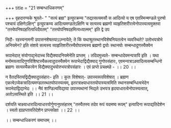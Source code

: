 +++
title = "21 सम्बन्धाधिकरणम्"

+++
वृहदारण्यके श्रूयते- " "सत्यं ब्रह्म" इत्युपक्रम्य "तद्यत्सत्यमसौ स आदित्यो य एष एतस्मिन्मण्डले पुरुषो पश्चायं दक्षिणेऽक्षिन्" इत्युपक्रम्य आदित्यमण्डलेऽक्षिणि च सत्यस्य ब्रह्मणो व्याहृतिशरीरत्वेनोपास्यत्वमुक्तवा "तस्येपनिषदहरित्यधिदैवतम्" "तस्योपनिषदहमित्यध्यात्मम्" इति द्वे उप

निदौ- रहस्यनामनी उपासनशेषतयाऽऽम्नायेते; ते किं यथाश्रुतस्थानविशेषनियतत्वेन व्यवस्थिते? उतोभयत्रोभे अनियमेन? इति संशये सत्यस्य व्याहृतिशरीरस्यैवोपास्यस्य ब्रह्मणो द्वयोः स्थानयोः सम्बन्धादुणस्यैक्येन

रूपाभेदात् संयोगाद्यभेदाच्च विद्यैक्यादनियमेनेति प्राप्तम् । तदिदमुच्यते- सम्बन्धादेवमन्यत्रापि इति । यथा मनोमयत्वादिगुणविशिष्टस्यैकत्वादुपास्यैक्येन रूपाभेदाद्विद्यैक्याद् गुणोपसंहारः, एवमन्यत्राऽक्ष्यादित्यसम्बन्धिनो ब्रह्मणः सत्यस्यैकत्वेन विद्यैक्यादुभयोरुभयत्रोपसंहारः । एवं प्राप्ते प्रचक्ष्महे - ।। 20 ।।

न वैतदस्तियद्विद्यैक्यादुपसंहारः- इति । कुतः विशेषात्- उपास्यरूपविशेषात् । ब्रह्मण एकत्वेऽप्येकत्रादित्यमण्डलस्थतयोपास्यत्वम्, इतरत्राक्ष्याधारतयोपास्यत्वमिति स्थानसम्बन्धित्वभेदेन रूपभेदाद्विद्याभेदः ।। नैवं शाण्डिल्यविद्याया उपास्यथानां भिद्यते उभयत्र हृदयाधारत्वेनोपास्यत्वात्, अतोऽव्यस्थिते इति ।। 21 ।।

दर्शयति चाक्ष्याधारादित्याधारयोर्गुणानुपसंहारम् "तस्यैतस्य तदेव रूपं यदमष्य रूपम्" इत्यादिना रूपाद्यतिदेशेन । स्वतो ह्यप्राप्तावतिदेशेन प्राप्त्यपेक्षा ।। 22 ।।

।। सम्बन्धाधिकरणं समाप्तम् ।।